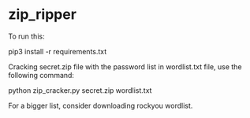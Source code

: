 # zip_ripper
To run this:

pip3 install -r requirements.txt

Cracking secret.zip file with the password list in wordlist.txt file, use the following command:

python zip_cracker.py secret.zip wordlist.txt

For a bigger list, consider downloading rockyou wordlist.
